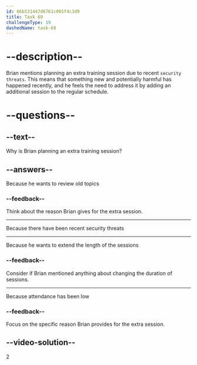 ```yaml
---
id: 66b531447d6761c065f4c3d9
title: Task 69
challengeType: 19
dashedName: task-69
---
```


<!--
AUDIO REFERENCE:
Anna: How often do we hold these training sessions?
Brian: We have them quarterly. But I'm planning an extra session next month because of recent security threats.
-->

# --description--

Brian mentions planning an extra training session due to recent `security threats`. This means that something new and potentially harmful has happened recently, and he feels the need to address it by adding an additional session to the regular schedule.

# --questions--

## --text--

Why is Brian planning an extra training session?

## --answers--

Because he wants to review old topics

### --feedback--

Think about the reason Brian gives for the extra session.

---

Because there have been recent security threats

---

Because he wants to extend the length of the sessions

### --feedback--

Consider if Brian mentioned anything about changing the duration of sessions.

---

Because attendance has been low

### --feedback--

Focus on the specific reason Brian provides for the extra session.

## --video-solution--

2
